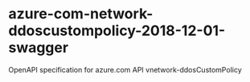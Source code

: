 # azure-com-network-ddoscustompolicy-2018-12-01-swagger
OpenAPI specification for azure.com API vnetwork-ddosCustomPolicy
